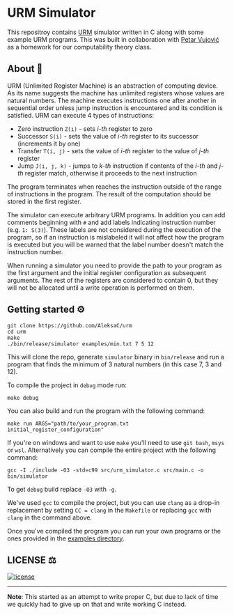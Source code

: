 # URM Simulator

This repositroy contains [URM](https://proofwiki.org/wiki/Definition:Unlimited_Register_Machine)
simulator written in C along with some example URM programs. This was built in
collaboration with [Petar Vujović](https://github.com/petarvujovic98) as a
homework for our computability theory class.

## About 📖
URM (Unlimited Register Machine) is an abstraction of computing device.
As its name suggests the machine has unlimited registers whose values are natural
numbers. The machine executes instructions one after another in sequential order
unless jump instruction is encountered and its condition is satisfied. URM can
execute 4 types of instructions:
- Zero instruction `Z(i)` - sets *i-th* register to zero
- Successor `S(i)` - sets the value of *i-th* register to its successor
(increments it by one)
- Transfer `T(i, j)` - sets the value of *i-th* register to the value of *j-th* register
- Jump `J(i, j, k)` - jumps to *k-th* instruction if contents of the *i-th* and *j-th*
register match, otherwise it proceeds to the next instruction

The program terminates when reaches the instruction outside of the range of instructions
in the program. The result of the computation should be stored in the first register.

The simulator can execute arbitrary URM programs. In addition you can add comments beginning
with `#` and add labels indicating instruction number (e.g. `1: S(3)`). These labels are not
considered during the execution of the program, so if an instruction is mislabeled it will
not affect how the program is executed but you will be warned that the label number doesn't
match the instruction number.

When running a simulator you need to provide the path to your program as the first argument
and the initial register configuration as subsequent arguments. The rest of the registers
are considered to contain 0, but they will not be allocated until a write operation is
performed on them.

## Getting started ⚙️
```shell script
git clone https://github.com/AleksaC/urm
cd urm
make
./bin/release/simulator examples/min.txt 7 5 12
```
This will clone the repo, generate `simulator` binary in `bin/release` and run a 
program that finds the minimum of 3 natural numbers (in this case 7, 3 and 12). 

To compile the project in `debug` mode run:
```shell script
make debug
```
You can also build and run the program with the following command:
```shell script
make run ARGS="path/to/your_program.txt initial_register_configuration"
```

If you're on windows and want to use `make` you'll need to use `git bash`, 
`msys` or `wsl`. Alternatively you can compile the entire project with the
following command:
```shell script
gcc -I ./include -O3 -std=c99 src/urm_simulator.c src/main.c -o bin/simulator
```
To get `debug` build replace `-O3` with `-g`.

We've used `gcc` to compile the project, but you can use `clang` as a drop-in
replacement by setting `CC = clang` in the `Makefile` or replacing `gcc` with
`clang` in the command above.

Once you've compiled the program you can run your own programs or the ones
provided in the [examples directory](https://github.com/AleksaC/urm/tree/master/examples).

## LICENSE️ ⚖️
[![license](https://img.shields.io/badge/License-MIT-green.svg)](https://github.com/AleksaC/urm/blob/master/LICENSE)

---

**Note**: This started as an attempt to write proper C, but due to lack of time we
quickly had to give up on that and write working C instead.
